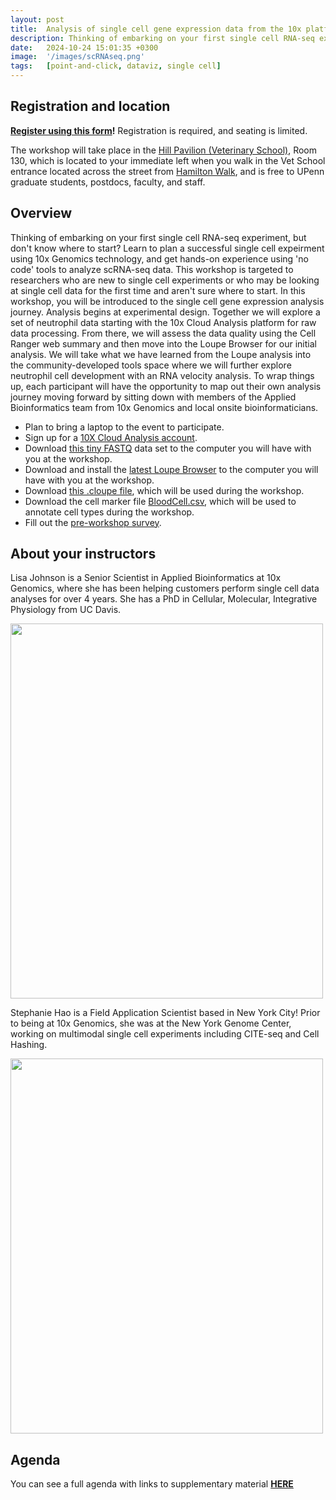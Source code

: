 ```yaml
---
layout: post
title:  Analysis of single cell gene expression data from the 10x platform
description: Thinking of embarking on your first single cell RNA-seq experiment, but don't know where to start?  Learn to plan a successful single cell expeirment using 10x Genomics technology, and get hands-on experience using 'no code' tools to analyze scRNA-seq data.
date:   2024-10-24 15:01:35 +0300
image:  '/images/scRNAseq.png'
tags:   [point-and-click, dataviz, single cell]
---
```


## Registration and location

**[Register using this form](https://forms.gle/sAYLTDcFDrrNLxdS7)!**  Registration is required, and seating is limited.

The workshop will take place in the [Hill Pavilion (Veterinary School)](https://facilities.upenn.edu/maps/locations/hill-pavilion-vernon-and-shirley), Room 130, which is located to your immediate left when you walk in the Vet School entrance located across the street from [Hamilton Walk](https://facilities.upenn.edu/maps/discover-penn/hamilton-walk), and is free to UPenn graduate students, postdocs, faculty, and staff.

## Overview

Thinking of embarking on your first single cell RNA-seq experiment, but don't know where to start?  Learn to plan a successful single cell expeirment using 10x Genomics technology, and get hands-on experience using 'no code' tools to analyze scRNA-seq data.  This workshop is targeted to researchers who are new to single cell experiments or who may be looking at single cell data for the first time and aren't sure where to start.  In this workshop, you will be introduced to the single cell gene expression analysis journey. Analysis begins at experimental design. Together we will explore a set of neutrophil data starting with the 10x Cloud Analysis platform for raw data processing. From there, we will assess the data quality using the Cell Ranger web summary and then move into the Loupe Browser for our initial analysis. We will take what we have learned from the Loupe analysis into the community-developed tools space where we will further explore neutrophil cell development with an RNA velocity analysis. To wrap things up, each participant will have the opportunity to map out their own analysis journey moving forward by sitting down with members of the Applied Bioinformatics team from 10x Genomics and local onsite bioinformaticians.


* Plan to bring a laptop to the event to participate.
* Sign up for a [10X Cloud Analysis account](https://www.10xgenomics.com/products/cloud-analysis).
* Download [this tiny FASTQ](https://cf.10xgenomics.com/supp/cell-exp/workshop_tutorial/tiny_gex.zip) data set to the computer you will have with you at the workshop.
* Download and install the [latest Loupe Browser](https://www.10xgenomics.com/support/software/loupe-browser/downloads) to the computer you will have with you at the workshop.
* Download [this .cloupe file](https://cf.10xgenomics.com/supp/cell-exp/workshop_tutorial/cloupe_neutrophil_8.0.cloupe), which will be used during the workshop.
* Download the cell marker file [BloodCell.csv](https://cf.10xgenomics.com/supp/cell-exp/workshop_tutorial/BloodCell.csv), which will be used to annotate cell types during the workshop.
* Fill out the [pre-workshop survey](https://10xgenomics.co1.qualtrics.com/jfe/form/SV_3lBneX36k27wQ9E).


## About your instructors

Lisa Johnson is a Senior Scientist in Applied Bioinformatics at 10x Genomics, where she has been helping customers perform single cell data analyses for over 4 years. She has a PhD in Cellular, Molecular, Integrative Physiology from UC Davis.

<img src="https://gemini-series.github.io/images/lisa_johnson.jpeg" width="500" height="600">

Stephanie Hao is a Field Application Scientist based in New York City! Prior to being at 10x Genomics, she was at the New York Genome Center, working on multimodal single cell experiments including CITE-seq and Cell Hashing.

<img src="https://gemini-series.github.io/images/stephanie_hao.jpeg" width="500" height="600">


## Agenda

You can see a full agenda with links to supplementary material **[HERE](https://www.10xgenomics.com/analysis-guides/workshop-single-cell-analysis)**